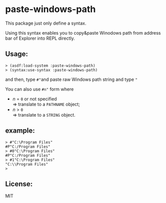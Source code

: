 # paste-windows-path

This package just only define a syntax.

Using this syntax enables you to copy&paste Winodows path from address bar of Explorer into REPL directly.

## Usage:

	> (asdf:load-system :paste-windows-path)
	> (syntax:use-syntax :paste-windows-path)

and then, type `#"`and paste raw Windows path string and type `"`

You can also use `#n"` form where

* *n* = `0` or not specified  
	=> translate to a `PATHNAME` object;
* *n* > `0`  
	=> translate to a `STRING` object.

## example:

    > #"C:\Program Files"
    #P"C:/Program Files"
    > #0"C:\Program Files"
    #P"C:/Program Files"
    > #1"C:\Program Files"
    "C:\\Program Files"
    >

## License:
MIT
